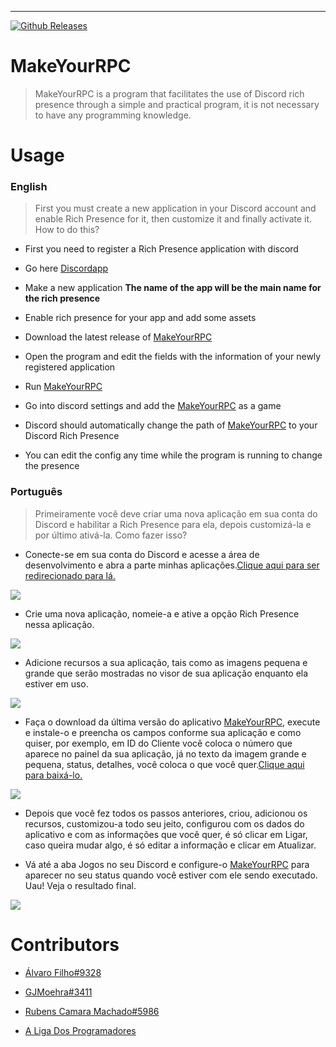 ---

[![Github  Releases](https://img.shields.io/github/downloads/alvarofilho/MakeYourRPC/latest/total.svg?style=flat-square)](https://github.com/alvarofilho/MakeYourRPC/releases)

# MakeYourRPC

> MakeYourRPC is a program that facilitates the use of Discord rich presence through a simple and practical program, it is not necessary to have any programming knowledge.

# Usage

### English

> First you must create a new application in your Discord account and enable Rich Presence for it, then customize it and finally activate it. How to do this?

* First you need to register a Rich Presence application with discord

- Go here [Discordapp](https://discordapp.com/developers/applications/me)

* Make a new application **The name of the app will be the main name for the rich presence**

- Enable rich presence for your app and add some assets

* Download the latest release of [MakeYourRPC](https://github.com/alvarofilho/MakeYourRPC/releases)

- Open the program and edit the fields with the information of your newly registered application

* Run [MakeYourRPC](https://github.com/alvarofilho/MakeYourRPC/releases)

- Go into discord settings and add the [MakeYourRPC](https://github.com/alvarofilho/MakeYourRPC/releases) as a game

* Discord should automatically change the path of [MakeYourRPC](https://github.com/alvarofilho/MakeYourRPC/releases) to your Discord Rich Presence

- You can edit the config any time while the program is running to change the presence

### Português

> Primeiramente você deve criar uma nova aplicação em sua conta do Discord e habilitar a Rich Presence para ela, depois customizá-la e por último ativá-la. Como fazer isso?

* Conecte-se em sua conta do Discord e acesse a área de desenvolvimento e abra a parte minhas aplicações.[Clique aqui para ser redirecionado para lá.](https://discordapp.com/developers/applications/me)

![](https://cdn.discordapp.com/attachments/426888411488714762/449790089178906634/unknown.png)

* Crie uma nova aplicação, nomeie-a e ative a opção Rich Presence nessa aplicação.

![](https://cdn.discordapp.com/attachments/426888411488714762/449790123014619154/unknown.png)

* Adicione recursos a sua aplicação, tais como as imagens pequena e grande que serão mostradas no visor de sua aplicação enquanto ela estiver em uso.

![](https://cdn.discordapp.com/attachments/426888411488714762/449790151061929994/unknown.png)

* Faça o download da última versão do aplicativo [MakeYourRPC](https://github.com/alvarofilho/MakeYourRPC/releases), execute e instale-o e preencha os campos conforme sua aplicação e como quiser, por exemplo, em ID do Cliente você coloca o número que aparece no painel da sua aplicação, já no texto da imagem grande e pequena, status, detalhes, você coloca o que você quer.[Clique aqui para baixá-lo.](https://github.com/alvarofilho/MakeYourRPC/releases)

![](https://cdn.discordapp.com/attachments/426888411488714762/449790173132095499/unknown.png)

* Depois que você fez todos os passos anteriores, criou, adicionou os recursos, customizou-a todo seu jeito, configurou com os dados do aplicativo e com as informações que você quer, é só clicar em Ligar, caso queira mudar algo, é só editar a informação e clicar em Atualizar.

- Vá até a aba Jogos no seu Discord e configure-o [MakeYourRPC](https://github.com/SrSheep/MakeYourRPC/releases) para aparecer no seu status quando você estiver com ele sendo executado. Uau! Veja o resultado final.

![](https://cdn.discordapp.com/attachments/426888411488714762/449790487445110784/1.png)

# Contributors

* [Álvaro Filho#9328](http://github.com/alvarofilho)

* [GJMoehra#3411](https://github.com/GMoehra)

* [Rubens Camara Machado#5986](https://www.instagram.com/rubens051003/)

* [A Liga Dos Programadores](https://github.com/Liga-dos-Programadores)
